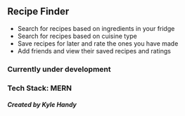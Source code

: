 ## Recipe Finder
- Search for recipes based on ingredients in your fridge
- Search for recipes based on cuisine type
- Save recipes for later and rate the ones you have made
- Add friends and view their saved recipes and ratings
  
### Currently under development

### Tech Stack: MERN

##### Created by Kyle Handy

